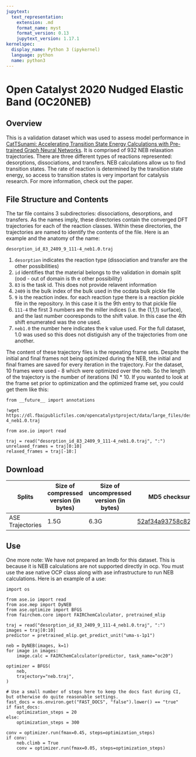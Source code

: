 ```yaml
---
jupytext:
  text_representation:
    extension: .md
    format_name: myst
    format_version: 0.13
    jupytext_version: 1.17.1
kernelspec:
  display_name: Python 3 (ipykernel)
  language: python
  name: python3
---
```


Open Catalyst 2020 Nudged Elastic Band (OC20NEB)
======================================================

## Overview
This is a validation dataset which was used to assess model performance in [CatTSunami: Accelerating Transition State Energy Calculations with Pre-trained Graph Neural Networks](https://arxiv.org/abs/2405.02078). It is comprised of 932 NEB relaxation trajectories. There are three different types of reactions represented: desorptions, dissociations, and transfers. NEB calculations allow us to find transition states. The rate of reaction is determined by the transition state energy, so access to transition states is very important for catalysis research. For more information, check out the paper.

## File Structure and Contents
The tar file contains 3 subdirectories: dissociations, desorptions, and transfers. As the names imply, these directories contain the converged DFT trajectories for each of the reaction classes. Within these directories, the trajectories are named to identify the contents of the file. Here is an example and the anatomy of the name:

```desorption_id_83_2409_9_111-4_neb1.0.traj```

1. `desorption` indicates the reaction type (dissociation and transfer are the other possibilities)
2. `id` identifies that the material belongs to the validation in domain split (ood - out of domain is th e other possibility)
3. `83` is the task id. This does not provide relavent information
4. `2409` is the bulk index of the bulk used in the ocdata bulk pickle file
5. `9` is the reaction index. for each reaction type there is a reaction pickle file in the repository. In this case it is the 9th entry to that pickle file
6. `111-4` the first 3 numbers are the miller indices (i.e. the (1,1,1) surface), and the last number cooresponds to the shift value. In this case the 4th shift enumerated was the one used.
7. `neb1.0` the number here indicates the k value used. For the full dataset, 1.0 was used so this does not distiguish any of the trajectories from one another.


The content of these trajectory files is the repeating frame sets. Despite the initial and final frames not being optimized during the NEB, the initial and final frames are saved for every iteration in the trajectory. For the dataset, 10 frames were used - 8 which were optimized over the neb. So the length of the trajectory is the number of iterations (N) * 10. If you wanted to look at the frame set prior to optimization and the optimized frame set, you could get them like this:

```{code-cell} ipython3
from __future__ import annotations

!wget https://dl.fbaipublicfiles.com/opencatalystproject/data/large_files/desorption_id_83_2409_9_111-4_neb1.0.traj

from ase.io import read

traj = read("desorption_id_83_2409_9_111-4_neb1.0.traj", ":")
unrelaxed_frames = traj[0:10]
relaxed_frames = traj[-10:]
```

## Download
|Splits |Size of compressed version (in bytes)  |Size of uncompressed version (in bytes)    | MD5 checksum (download link)   |
|---    |---    |---    |---    |
|ASE Trajectories   |1.5G  |6.3G   | [52af34a93758c82fae951e52af445089](https://dl.fbaipublicfiles.com/opencatalystproject/data/oc20neb/oc20neb_dft_trajectories_04_23_24.tar.gz)   |



## Use
One more note: We have not prepared an lmdb for this dataset. This is because it is NEB calculations are not supported directly in ocp. You must use the ase native OCP class along with ase infrastructure to run NEB calculations. Here is an example of a use:

```{code-cell} ipython3
import os

from ase.io import read
from ase.mep import DyNEB
from ase.optimize import BFGS
from fairchem.core import FAIRChemCalculator, pretrained_mlip

traj = read("desorption_id_83_2409_9_111-4_neb1.0.traj", ":")
images = traj[0:10]
predictor = pretrained_mlip.get_predict_unit("uma-s-1p1")

neb = DyNEB(images, k=1)
for image in images:
    image.calc = FAIRChemCalculator(predictor, task_name="oc20")

optimizer = BFGS(
    neb,
    trajectory="neb.traj",
)

# Use a small number of steps here to keep the docs fast during CI, but otherwise do quite reasonable settings.
fast_docs = os.environ.get("FAST_DOCS", "false").lower() == "true"
if fast_docs:
    optimization_steps = 20
else:
    optimization_steps = 300

conv = optimizer.run(fmax=0.45, steps=optimization_steps)
if conv:
    neb.climb = True
    conv = optimizer.run(fmax=0.05, steps=optimization_steps)
```
